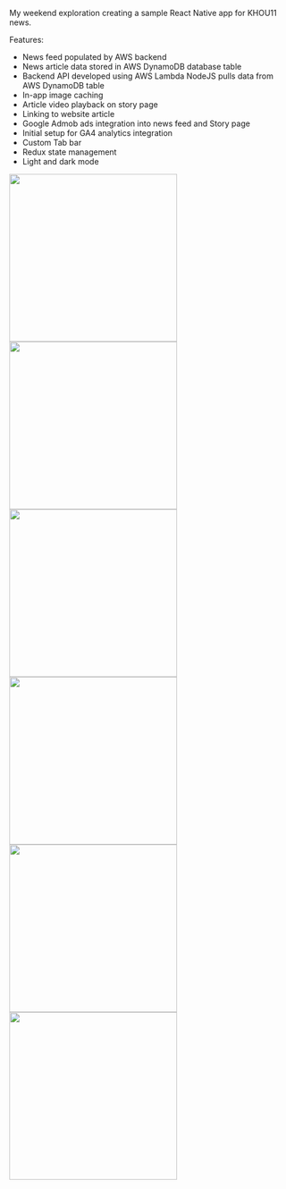 My weekend exploration creating a sample React Native app for KHOU11 news.

Features:

- News feed populated by AWS backend
- News article data stored in AWS DynamoDB database table
- Backend API developed using AWS Lambda NodeJS pulls data from AWS DynamoDB table
- In-app image caching
- Article video playback on story page
- Linking to website article
- Google Admob ads integration into news feed and Story page
- Initial setup for GA4 analytics integration
- Custom Tab bar
- Redux state management
- Light and dark mode

<img src="KHOU/images/1-splash.png" width="300"/>
<img src="KHOU/images/2-feed.png" width="300"/>
<img src="KHOU/images/3-feed-ad.png" width="300"/>
<img src="KHOU/images/4-story.png" width="300"/>
<img src="KHOU/images/5-prefs.png" width="300"/>
<img src="KHOU/images/6-feed-dark.png" width="300"/>
